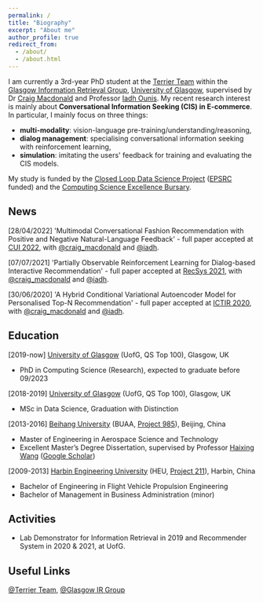 ```yaml
---
permalink: /
title: "Biography"
excerpt: "About me"
author_profile: true
redirect_from: 
  - /about/
  - /about.html
---
```


I am currently a 3rd-year PhD student at the [Terrier Team](http://terrierteam.dcs.gla.ac.uk/index.html) within the [Glasgow Information Retrieval Group](https://www.gla.ac.uk/schools/computing/research/researchsections/ida-section/informationretrieval/#), [University of Glasgow](https://www.gla.ac.uk/), supervised by Dr [Craig Macdonald](http://www.dcs.gla.ac.uk/~craigm/) and Professor [Iadh Ounis](http://www.dcs.gla.ac.uk/~ounis/).
My recent research interest is mainly about **Conversational Information Seeking (CIS) in E-commerce**. In particular, I mainly focus on three things:
- **multi-modality**: vision-language pre-training/understanding/reasoning,
- **dialog management**: specialising conversational information seeking with reinforcement learning,
- **simulation**: imitating the users' feedback for training and evaluating the CIS models.

<!-- - **multi-modality**: adopting encoders for extracting the multimodal feature representations from both the system's recommendations and the users' feedback,
- **dialog management**: specialising state trackers for tracking/estimating the users' preferences over time and dialog/recommendation policies with reinforcement learning,
- **user simulator**: developing the simulation techniques for imitating the users' feedback for the purpose of training and evaluation. -->

My study is funded by the [Closed Loop Data Science Project](https://www.gla.ac.uk/schools/computing/research/researchsections/ida-section/closedloop/) ([EPSRC](https://gow.epsrc.ukri.org/NGBOViewGrant.aspx?GrantRef=EP/R018634/1) funded) and the [Computing Science Excellence Bursary](https://www.gla.ac.uk/scholarships/schoolofcomputingscienceinternationalexcellenceawards/).

News
------
[28/04/2022] 'Multimodal Conversational Fashion Recommendation with Positive and Negative Natural-Language Feedback' - full paper accepted at [CUI 2022](https://www.conversationaluserinterfaces.org/2022/), with [@craig_macdonald](https://twitter.com/craig_macdonald) and [@iadh](https://twitter.com/iadh).

[07/07/2021] 'Partially Observable Reinforcement Learning for Dialog-based Interactive Recommendation' - full paper accepted at [RecSys 2021](https://recsys.acm.org/recsys21/), with [@craig_macdonald](https://twitter.com/craig_macdonald) and [@iadh](https://twitter.com/iadh).

[30/06/2020] 'A Hybrid Conditional Variational Autoencoder Model for Personalised Top-N Recommendation' - full paper accepted at [ICTIR 2020](https://ictir2020.org/), with [@craig_macdonald](https://twitter.com/craig_macdonald) and [@iadh](https://twitter.com/iadh).

Education
------
[2019-now]  [University of Glasgow](https://www.gla.ac.uk/) (UofG, QS Top 100), Glasgow, UK
- PhD in Computing Science (Research), expected to graduate before 09/2023

[2018-2019] [University of Glasgow](https://www.gla.ac.uk/) (UofG, QS Top 100), Glasgow, UK
- MSc in Data Science, Graduation with Distinction

[2013-2016] [Beihang University](https://ev.buaa.edu.cn/) (BUAA, [Project 985](https://en.wikipedia.org/wiki/Project_985)), Beijing, China
- Master of Engineering in Aerospace Science and Technology
- Excellent Master’s Degree Dissertation, supervised by Professor [Haixing Wang](http://www.sa.buaa.edu.cn/info/1150/6863.htm) ([Google Scholar](https://scholar.google.com/citations?user=8tWY8XAAAAAJ&hl=en))

[2009-2013] [Harbin Engineering University](https://english.hrbeu.edu.cn/) (HEU, [Project 211](https://en.wikipedia.org/wiki/Project_211)), Harbin, China
- Bachelor of Engineering in Flight Vehicle Propulsion Engineering
- Bachelor of Management in Business Administration (minor)

Activities
------
- Lab Demonstrator for Information Retrieval in 2019 and Recommender System in 2020 & 2021, at UofG.

Useful Links
------
[@Terrier Team](https://twitter.com/terrierteam), [@Glasgow IR Group](https://twitter.com/IR_Glasgow)
